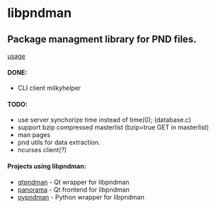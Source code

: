 libpndman
=========

Package managment library for PND files.
----------------------------------------
[usage][]

#### DONE:
*  CLI client milkyhelper

#### TODO:
*  use server synchorize time instead of time(0); (database.c)
*  support bzip compressed masterlist (bzip=true GET in masterlist)
*  man pages
*  pnd utils for data extraction.
*  ncurses client(?)

####  Projects using libpndman:
*  [qtpndman][] - Qt wrapper for libpndman
*  [panorama][] - Qt frontend for libpndman
*  [pypndman][] - Python wrapper for libpndman

[panorama]: https://github.com/bzar/panorama
[qtpndman]: https://github.com/bzar/qtpndman
[pypndman]: https://github.com/Tempel/pypndman

[usage]: https://github.com/Cloudef/libpndman/blob/master/test/sample.c
